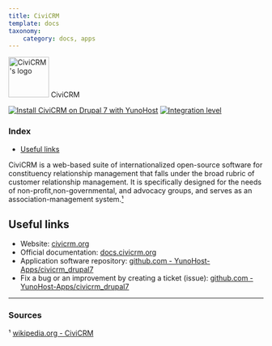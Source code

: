 ```yaml
---
title: CiviCRM
template: docs
taxonomy:
    category: docs, apps
---
```


<img src="/images/civicrm_logo.png" height="80px" alt="CiviCRM's logo"> CiviCRM

[![Install CiviCRM on Drupal 7 with YunoHost](https://install-app.yunohost.org/install-with-yunohost.png)](https://install-app.yunohost.org/?app=civicrm_drupal7) [![Integration level](https://dash.yunohost.org/integration/civicrm_drupal7.svg)](https://dash.yunohost.org/appci/app/civicrm_drupal7)

### Index

- [Useful links](#useful-links)

CiviCRM is a web-based suite of internationalized open-source software for constituency relationship management that falls under the broad rubric of customer relationship management. It is specifically designed for the needs of non-profit,non-governmental, and advocacy groups, and serves as an association-management system.[¹](#sources)

## Useful links

+ Website: [civicrm.org](https://civicrm.org/)
+ Official documentation: [docs.civicrm.org](https://docs.civicrm.org/)
+ Application software repository: [github.com - YunoHost-Apps/civicrm_drupal7](https://github.com/YunoHost-Apps/civicrm_drupal7_ynh)
+ Fix a bug or an improvement by creating a ticket (issue): [github.com - YunoHost-Apps/civicrm_drupal7](https://github.com/YunoHost-Apps/civicrm_drupal7_ynh/issues)

------

### Sources

¹ [wikipedia.org - CiviCRM](https://en.wikipedia.org/wiki/CiviCRM)
